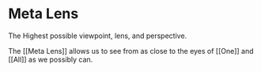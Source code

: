 # Meta Lens
The Highest possible viewpoint, lens, and perspective. 

The [[Meta Lens]] allows us to see from as close to the eyes of [[One]] and [[All]] as we possibly can. 
